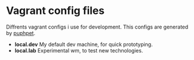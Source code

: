 # Vagrant config files

Diffrents vagrant configs i use for development.
This configs are generated by [puphpet](https://puphpet.com/).

- **local.dev** My default dev machine, for quick prototyping.
- **local.lab** Experimental wm, to test new technologies.